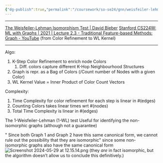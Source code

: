 ```yaml
---
{"dg-publish":true,"permalink":"/coursework/so-se24/gnn/weisfeiler-lehman-kernels/","noteIcon":""}
---
```


---
[The Weisfeiler-Lehman Isomorphism Test | David Bieber](https://davidbieber.com/post/2019-05-10-weisfeiler-lehman-isomorphism-test/)
[Stanford CS224W: ML with Graphs | 2021 | Lecture 2.3 - Traditional Feature-based Methods: Graph - YouTube](https://www.youtube.com/watch?v=buzsHTa4Hgs&t=1056s) (from Color Refinement to WL Kernel)

---

Algo: 
1. K-Step Color Refinement to enrich node Colors
	1. Diff. colors capture different K-Hop Neighbourhood Structures
2. Graph is repr. as a Bag of Colors (/Count number of Nodes with a given Color)
3. WL Kernel Value = Inner Product of Color Count Vectors

Complexity: 
1. Time Complexity for color refinement for each step is linear in #(edges)
2. Counting Colors takes linear times wrt #(nodes)
3. Total Time Complexity is linear in #(edges)

The 1-Weisfeiler-Lehman (1-WL) test
Useful for identifying the non-isomorphic graphs (although not a guarantee)

" Since both Graph 1 and Graph 2 have this same canonical form, we cannot rule out the possibility that they are isomorphic" since some non-isomorphic graphs also have the same canonical form![Screenshot 2024-05-29 at 12.15.14.png](/img/user/Attachments/Screenshot%202024-05-29%20at%2012.15.14.png)
(they _are_ in fact isomorphic, but the algorithm doesn’t allow us to conclude this definitively.)